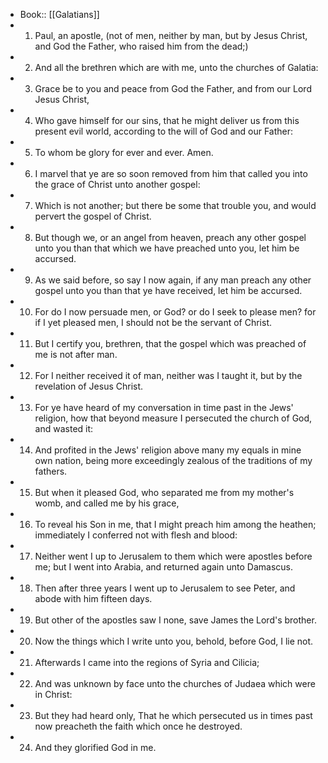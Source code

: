 - Book:: [[Galatians]]
- 1. Paul, an apostle, (not of men, neither by man, but by Jesus Christ, and God the Father, who raised him from the dead;)
- 2. And all the brethren which are with me, unto the churches of Galatia:
- 3. Grace be to you and peace from God the Father, and from our Lord Jesus Christ,
- 4. Who gave himself for our sins, that he might deliver us from this present evil world, according to the will of God and our Father:
- 5. To whom be glory for ever and ever. Amen.
- 6. I marvel that ye are so soon removed from him that called you into the grace of Christ unto another gospel:
- 7. Which is not another; but there be some that trouble you, and would pervert the gospel of Christ.
- 8. But though we, or an angel from heaven, preach any other gospel unto you than that which we have preached unto you, let him be accursed.
- 9. As we said before, so say I now again, if any man preach any other gospel unto you than that ye have received, let him be accursed.
- 10. For do I now persuade men, or God? or do I seek to please men? for if I yet pleased men, I should not be the servant of Christ.
- 11. But I certify you, brethren, that the gospel which was preached of me is not after man.
- 12. For I neither received it of man, neither was I taught it, but by the revelation of Jesus Christ.
- 13. For ye have heard of my conversation in time past in the Jews' religion, how that beyond measure I persecuted the church of God, and wasted it:
- 14. And profited in the Jews' religion above many my equals in mine own nation, being more exceedingly zealous of the traditions of my fathers.
- 15. But when it pleased God, who separated me from my mother's womb, and called me by his grace,
- 16. To reveal his Son in me, that I might preach him among the heathen; immediately I conferred not with flesh and blood:
- 17. Neither went I up to Jerusalem to them which were apostles before me; but I went into Arabia, and returned again unto Damascus.
- 18. Then after three years I went up to Jerusalem to see Peter, and abode with him fifteen days.
- 19. But other of the apostles saw I none, save James the Lord's brother.
- 20. Now the things which I write unto you, behold, before God, I lie not.
- 21. Afterwards I came into the regions of Syria and Cilicia;
- 22. And was unknown by face unto the churches of Judaea which were in Christ:
- 23. But they had heard only, That he which persecuted us in times past now preacheth the faith which once he destroyed.
- 24. And they glorified God in me.
